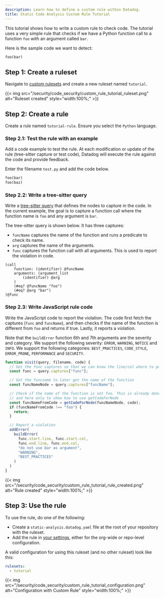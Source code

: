 ```yaml
---
description: Learn how to define a custom rule within Datadog.
title: Static Code Analysis Custom Rule Tutorial
---
```



This tutorial shows how to write a custom rule to check code. The tutorial uses a very simple rule that checks if we have a Python function call to a function `foo` with an argument called `bar`.

Here is the sample code we want to detect:

```python
foo(bar)
```


## Step 1: Create a ruleset

Navigate to [custom rulesets][1] and create a new ruleset named `tutorial`.

{{< img src="/security/code_security/custom_rule_tutorial_ruleset.png" alt="Ruleset created" style="width:100%;" >}}

## Step 2: Create a rule

Create a rule named `tutorial-rule`. Ensure you select the `Python` language.

### Step 2.1: Test the rule with an example

Add a code example to test the rule. At each modification or update of the rule (tree-sitter capture
or test code), Datadog will execute the rule against the code and provide feedback.

Enter the filename `test.py` and add the code below.

```python
foo(bar)
foo(baz)
```

### Step 2.2: Write a tree-sitter query

Write a [tree-sitter query][2] that defines the nodes to capture in the code. In the current example,
the goal is to capture a function call where the function name is `foo` and any argument is `bar`.

The tree-sitter query is shown below. It has three captures:
 - `funcName` captures the name of the function and runs a predicate to check its name.
 - `arg` captures the name of the arguments.
 - `func` captures the function call with all arguments. This is used to report the violation in code.

```
(call
    function: (identifier) @funcName
    arguments: (argument_list
        (identifier) @arg
    )
    (#eq? @funcName "foo")
    (#eq? @arg "bar")
)@func
```

### Step 2.3: Write JavaScript rule code

Write the JavaScript code to report the violation. The code first fetch the captures (`func` and `funcName`), and then checks if the name of the function is different from `foo` and returns if true. Lastly, it reports a violation.

Note that the `buildError` function 6th and 7th arguments are the severity and category.
We support the following severity: `ERROR`, `WARNING`, `NOTICE` and `INFO`.
We support the following categories: `BEST_PRACTICES`, `CODE_STYLE`, `ERROR_PRONE`, `PERFORMANCE` and `SECURITY`.

```javascript
function visit(query, filename, code) {
  // Get the func captures so that we can know the line/col where to put a violation
  const func = query.captures["func"];

  // Get the funcname to later get the name of the function
  const funcNameNode = query.captures["funcName"];

  // Check if the name of the function is not foo. This is already done in the tree-sitter query
  // and here only to show how to use getCodeForNode
  const funcNameFromCode = getCodeForNode(funcNameNode, code);
  if (funcNameFromCode !== "foo") {
    return;
  }

  // Report a violation
  addError(
    buildError(
      func.start.line, func.start.col,
      func.end.line, func.end.col,
      "do not use bar as argument",
      "WARNING",
      "BEST_PRACTICES"
    )
  )
}
```


{{< img src="/security/code_security/custom_rule_tutorial_rule_created.png" alt="Rule created" style="width:100%;" >}}


## Step 3: Use the rule

To use the rule, do one of the following:
 - Create a `static-analysis.datadog.yaml` file at the root of your repository with the ruleset.
 - Add the rule in [your settings][3], either for the org-wide or repo-level configuration.

A valid configuration for using this ruleset (and no other ruleset) look like this:

```yaml
rulesets:
  - tutorial
```

{{< img src="/security/code_security/custom_rule_tutorial_configuration.png" alt="Configuration with Custom Rule" style="width:100%;" >}}

[1]: https://app.datadoghq.com/ci/code-analysis/static-analysis/custom-rulesets
[2]: https://tree-sitter.github.io/tree-sitter/using-parsers/queries/index.html
[3]: https://app.datadoghq.com/security/configuration/code-security/settings
